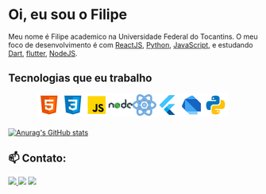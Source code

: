 # Oi, eu sou o Filipe

Meu nome é Filipe academico na Universidade Federal do Tocantins. O meu foco de desenvolvimento é com [ReactJS](https://pt-br.reactjs.org/), [Python](https://python.org/), [JavaScript](https://www.javascript.com/), e estudando [Dart](https://dart.dev/),    [flutter](flutter.dev), [NodeJS](https://nodejs.org/pt-br/).



## Tecnologias que eu trabalho

<div style="display: flex; align-items:center; justify-content: center; max-width: 500px">

  <img src="https://github.com/FilipeMSouza/FilipeMSouza/blob/main/html-5.png" alt="HTML 5" style="display: inline-block; width: 48px; height: 48px"/>

  <img src="https://github.com/FilipeMSouza/FilipeMSouza/blob/main/css3.png" alt="CSS 3" style="display: inline-block; width: 48px; height: 48px"/>

  <img src="https://github.com/FilipeMSouza/FilipeMSouza/blob/main/javascript.png" alt="Javascript" style="display: inline-block; width: 48px; height: 48px"/>

  <img src="https://github.com/FilipeMSouza/FilipeMSouza/blob/main/nodejs.png" alt="NodeJS" style="display: inline-block; width: 48px; height: 48px"/>


  <img src="https://github.com/FilipeMSouza/FilipeMSouza/blob/main/reactjs.png" alt="ReactJS" style="display: inline-block; width: 48px; height: 48px"/>

  <img src="https://github.com/FilipeMSouza/FilipeMSouza/blob/main/flutter.png" alt="Flutter" style="display: inline-block; width: 48px; height: 48px"/>

  <img src="https://github.com/FilipeMSouza/FilipeMSouza/blob/main/dart.png" alt="Dart" style="display: inline-block; width: 48px; height: 48px"/>
  
  <img src="https://github.com/FilipeMSouza/FilipeMSouza/blob/main/python.png" alt="Pytohn" style="display: inline-block; width: 48px; height: 48px"/>

</div>

###

[![Anurag's GitHub stats](https://github-readme-stats.vercel.app/api?username=FilipeMSouza)](https://github.com/anuraghazra/github-readme-stats)

## 📫 Contato:

<div> 
  <a href="https://www.linkedin.com/in/filipe-souza-693ab216a/" target="_blank"><img src="https://img.shields.io/badge/-LinkedIn-%230077B5?style=for-the-badge&logo=linkedin&logoColor=white" target="_blank">
  <a href = "mailto:filipe.souza1906@gmail.com"><img src="https://img.shields.io/badge/-Gmail-%23333?style=for-the-badge&logo=gmail&logoColor=white" target="_blank"></a>
  <a href="https://instagram.com/borracha__i" target="_blank"><img src="https://img.shields.io/badge/-Instagram-%23E4405F?style=for-the-badge&logo=instagram&logoColor=white" target="_blank">
</div>

